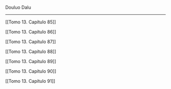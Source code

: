 
Douluo Dalu

---

[[Tomo 13. Capítulo 85]]

[[Tomo 13. Capítulo 86]]

[[Tomo 13. Capítulo 87]]

[[Tomo 13. Capítulo 88]]

[[Tomo 13. Capítulo 89]]

[[Tomo 13. Capítulo 90]]

[[Tomo 13. Capítulo 91]]
